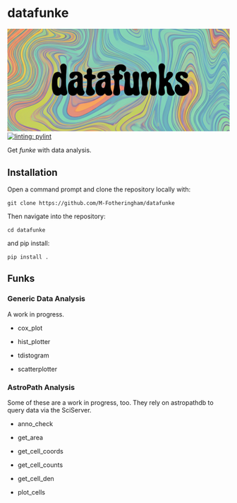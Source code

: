 # datafunke
![datafunke](./docs/_figs/datafunks_crop.png)
[![linting: pylint](https://img.shields.io/badge/linting-pylint-yellowgreen)](https://github.com/pylint-dev/pylint)

Get *funke* with data analysis.

## Installation
Open a command prompt and clone the repository locally with: <br>
```
git clone https://github.com/M-Fotheringham/datafunke
```
Then navigate into the repository: <br> 
```
cd datafunke
```
and pip install: <br>
```
pip install .
```

## Funks

### Generic Data Analysis

A work in progress.

- cox_plot

- hist_plotter

- tdistogram

- scatterplotter

### AstroPath Analysis

Some of these are a work in progress, too. They rely on astropathdb to query data via the SciServer.

- anno_check

- get_area

- get_cell_coords

- get_cell_counts

- get_cell_den

- plot_cells